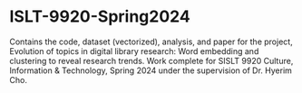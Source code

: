 # ISLT-9920-Spring2024
Contains the code, dataset (vectorized), analysis, and paper for the project, Evolution of topics in digital library research: Word embedding and clustering to reveal research trends. Work complete for SISLT 9920 Culture, Information & Technology, Spring 2024 under the supervision of Dr. Hyerim Cho.
